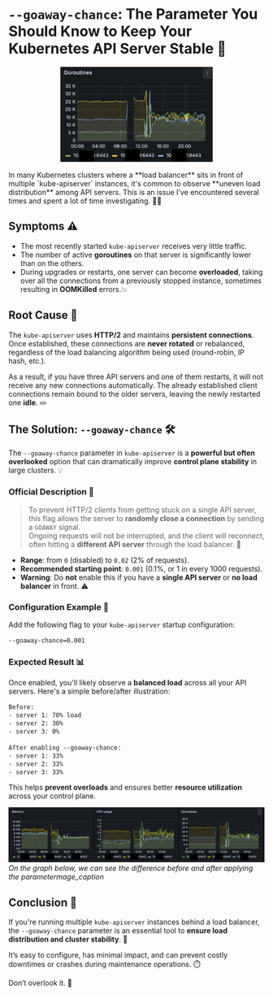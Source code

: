

# `--goaway-chance`: The Parameter You Should Know to Keep Your Kubernetes API Server Stable 🚀

<p align="center" width="100%">
<img src="img/goaway-goroutines.png" width="300">
</p>
In many Kubernetes clusters where a **load balancer** sits in front of multiple `kube-apiserver` instances, it's common to observe **uneven load distribution** among API servers. This is an issue I’ve encountered several times and spent a lot of time investigating. 🕵️‍♂️

## Symptoms ⚠️

- The most recently started `kube-apiserver` receives very little traffic.
- The number of active **goroutines** on that server is significantly lower than on the others.
- During upgrades or restarts, one server can become **overloaded**, taking over all the connections from a previously stopped instance, sometimes resulting in **OOMKilled** errors.💥

## Root Cause 🧠

The `kube-apiserver` uses **HTTP/2** and maintains **persistent connections**. Once established, these connections are **never rotated** or rebalanced, regardless of the load balancing algorithm being used (round-robin, IP hash, etc.).

As a result, if you have three API servers and one of them restarts, it will not receive any new connections automatically. The already established client connections remain bound to the older servers, leaving the newly restarted one **idle**. 💤

## The Solution: `--goaway-chance` 🛠️

The `--goaway-chance` parameter in `kube-apiserver` is a **powerful but often overlooked** option that can dramatically improve **control plane stability** in large clusters. 💡

### Official Description 📘

> To prevent HTTP/2 clients from getting stuck on a single API server, this flag allows the server to **randomly close a connection** by sending a `GOAWAY` signal.  
> Ongoing requests will not be interrupted, and the client will reconnect, often hitting a **different API server** through the load balancer. 🔄

- **Range**: from `0` (disabled) to `0.02` (2% of requests).
- **Recommended starting point**: `0.001` (0.1%, or 1 in every 1000 requests).
- **Warning**: Do **not** enable this if you have a **single API server** or **no load balancer** in front. ⚠️

### Configuration Example 🧪

Add the following flag to your `kube-apiserver` startup configuration:

```bash
--goaway-chance=0.001
```

### Expected Result 📊

Once enabled, you'll likely observe a **balanced load** across all your API servers. Here's a simple before/after illustration:

```
Before:
- server 1: 70% load
- server 2: 30%
- server 3: 0%

After enabling --goaway-chance:
- server 1: 33%
- server 2: 33%
- server 3: 33%
```
This helps **prevent overloads** and ensures better **resource utilization** across your control plane.

![](img/goawayload.png)
*On the graph below, we can see the difference before and after applying the parametermage_caption*

## Conclusion 🎯

If you're running multiple `kube-apiserver` instances behind a load balancer, the `--goaway-chance` parameter is an essential tool to **ensure load distribution and cluster stability**. 🔐

It’s easy to configure, has minimal impact, and can prevent costly downtimes or crashes during maintenance operations. ⏱️

Don’t overlook it. 💪
